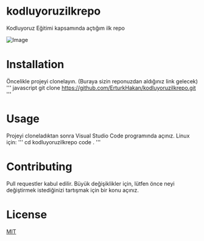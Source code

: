 # kodluyoruzilkrepo
Kodluyoruz Eğitimi kapsamında açtığım ilk repo

![Image](https://imgur.com/a/U0yGY17)

# Installation
Öncelikle projeyi clonelayın. (Buraya sizin reponuzdan aldığınız link gelecek)
''' javascript
git clone https://github.com/ErturkHakan/kodluyoruzilkrepo.git '''
# Usage
Projeyi cloneladıktan sonra Visual Studio Code programında açınız.
Linux için:
''' cd kodluyoruzilkrepo
code . '''
# Contributing
Pull requestler kabul edilir. Büyük değişiklikler için, lütfen önce neyi değiştirmek istediğinizi tartışmak için bir konu açınız.
# License
[MIT](https://choosealicense.com/licenses/mit/)